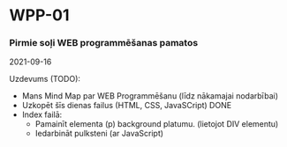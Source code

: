 # WPP-01
### Pirmie soļi WEB programmēšanas pamatos

2021-09-16

Uzdevums (TODO):

* Mans Mind Map par WEB Programmēšanu (līdz nākamajai nodarbībai)
* Uzkopēt šīs dienas failus (HTML, CSS, JavaSCript)                     DONE
* Index failā:
  * Pamainīt elementa (p) background platumu. (lietojot DIV elementu)
  * Iedarbināt pulksteni (ar JavaScript)
